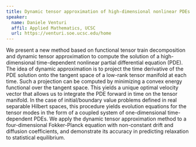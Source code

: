 ```yaml
---
title: Dynamic tensor approximation of high-dimensional nonlinear PDEs	
speaker:
  name: Daniele Venturi
  affil: Applied Mathematics, UCSC
  url: https://venturi.soe.ucsc.edu/home
---
```


We present a new method based on functional tensor train decomposition and dynamic tensor approximation to compute the solution of a high-dimensional time-dependent nonlinear partial differential equation (PDE). The idea of dynamic approximation is to project the time derivative of the PDE solution onto the tangent space of a low-rank tensor manifold at each time. Such a projection can be computed by minimizing a convex energy functional over the tangent space. This yields a unique optimal velocity vector that allows us to integrate the PDE forward in time on the tensor manifold. In the case of initial/boundary value problems defined in real separable Hilbert spaces, this procedure yields evolution equations for the tensor modes in the form of a coupled system of one-dimensional time-dependent PDEs. We apply the dynamic tensor approximation method to a four-dimensional Fokker-Planck equation with non-constant drift and diffusion coefficients, and demonstrate its accuracy in predicting relaxation to statistical equilibrium.

